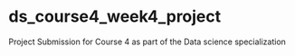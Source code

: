 # ds_course4_week4_project
Project Submission for Course 4 as part of the Data science specialization
